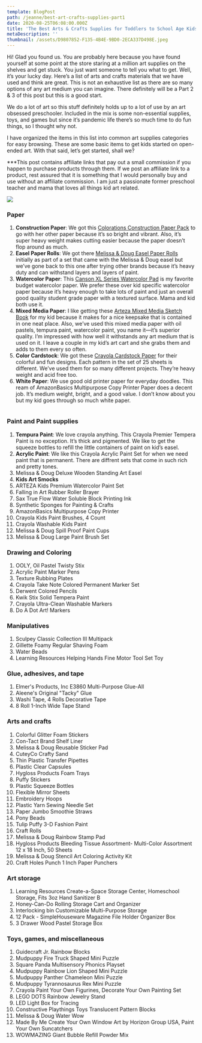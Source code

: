 ```yaml
---
template: BlogPost
path: /jeanne/best-art-crafts-supplies-part1
date: 2020-08-25T06:08:00.000Z
title: 'The Best Arts & Crafts Supplies for Toddlers to School Age Kids, Part 1'
metaDescription: ''
thumbnail: /assets/D9807852-F135-4B4E-9BD0-2ECA337D498E.jpeg
---
```

Hi! Glad you found us. You are probably here because you have found yourself at some point at the store staring at a million art supplies on the shelves and get stuck. You just want someone to tell you what to get. Well, it’s your lucky day. Here’s a list of arts and crafts materials that we have used and think are great. This is not an exhaustive list as there are so many options of any art medium you can imagine. There definitely will be a Part 2 & 3 of this post but this is a good start. 

We do a lot of art so this stuff definitely holds up to a lot of use by an art obsessed preschooler. Included in the mix is some non-essential supplies, toys, and games but since it’s pandemic life there’s so much time to do fun things, so I thought why not. 

I have organized the items in this list into common art supplies categories for easy browsing. These are some basic items to get kids started on open-ended art. With that said, let’s get started, shall we?

\*\**This post contains affiliate links that pay out a small commission if you happen to purchase products through them.  If we post an affiliate link to a product, rest assured that it is something that I would personally buy and use without an affiliate commission. I am just a passionate former preschool teacher and mama that loves all things kid art related. 

![](/assets/daniel-lincoln-HlEu2OvHtI0-unsplash.jpg)

### Paper

1. **Construction Paper**: We got this [Colorations Construction Paper Pack](https://amzn.to/34BRDDG) to go with her other paper because it’s so bright and vibrant. Also, it’s super heavy weight makes cutting easier because the paper doesn’t flop around as much. 
2. **Easel Paper Rolls**: We got there [Melissa & Doug Easel Paper Rolls ](https://amzn.to/2Qt0yiw)initially as part of a set that came with the Melissa & Doug easel but we’ve gone back to this one after trying other brands because it’s heavy duty and can withstand layers and layers of paint. 
3. **Watercolor Paper**: This [Canson XL Series Watercolor Pad](https://amzn.to/3gAFwJs) is my favorite budget watercolor paper. We prefer these over kid specific watercolor paper because it’s heavy enough to take lots of paint and just an overall good quality student grade paper with a textured surface. Mama and kid both use it.
4. **Mixed Media Paper**: I like getting these [Arteza Mixed Media Sketch Book](https://amzn.to/3gBpLSp) for my kid because it makes for a nice keepsake that is contained in one neat place. Also, we’ve used this mixed media paper with oil pastels, tempura paint, watercolor paint, you name it—it’s superior quality. I’m impressed with how well it withstands any art medium that is used on it. I leave a couple in my kid’s art cart and she grabs them and adds to them every so often. 
5. **Color Cardstock**: We got these [Crayola Cardstock Paper](https://amzn.to/2YCxVnL) for their colorful and fun designs. Each pattern in the set of 25 sheets is different. We’ve used them for so many different projects. They’re heavy weight and acid free too.
6. **White Paper**: We use good old printer paper for everyday doodles. This ream of AmazonBasics Multipurpose Copy Printer Paper does a decent job. It’s medium weight, bright, and a good value. I don’t know about you but my kid goes through so much white paper.

![]()

### Paint and Paint supplies

1. **Tempura Paint**: We love crayola anything. This Crayola Premier Tempera Paint is no exception. It’s thick and pigmented. We like to get the squeeze bottles to refill the little containers of paint on kid’s easel.
2. **Acrylic Paint**: We like this Crayola Acrylic Paint Set for when we need paint that is permanent. There are diffrent sets that come in such rich and pretty tones. 
3. Melissa & Doug Deluxe Wooden Standing Art Easel
4. **Kids Art Smocks**
5. ARTEZA Kids Premium Watercolor Paint Set
6. Falling in Art Rubber Roller Brayer
7. Sax True Flow Water Soluble Block Printing Ink
8. Synthetic Sponges for Painting & Crafts
9. AmazonBasics Multipurpose Copy Printer
10. Crayola Kids Paint Brushes, 4 Count
11. Crayola Washable Kids Paint
12. Melissa & Doug Spill Proof Paint Cups
13. Melissa & Doug Large Paint Brush Set

### Drawing and Coloring

1. OOLY, Oil Pastel Twisty Stix
2. Acrylic Paint Marker Pens
3. Texture Rubbing Plates
4. Crayola Take Note Colored Permanent Marker Set
5. Derwent Colored Pencils
6. Kwik Stix Solid Tempera Paint
7. Crayola Ultra-Clean Washable Markers
8. Do A Dot Art! Markers

### Manipulatives

1. Sculpey Classic Collection III Multipack
2. Gillette Foamy Regular Shaving Foam
3. Water Beads
4. Learning Resources Helping Hands Fine Motor Tool Set Toy

### Glue, adhesives, and tape

1. Elmer's Products, Inc E3860 Multi-Purpose Glue-All
2. Aleene's Original "Tacky" Glue
3. Washi Tape, 4 Rolls Decorative Tape
4. 8 Roll 1-Inch Wide Tape Stand

### Arts and crafts

1. Colorful Glitter Foam Stickers
2. Con-Tact Brand Shelf Liner
3. Melissa & Doug Reusable Sticker Pad
4. CuteyCo Crafty Sand
5. Thin Plastic Transfer Pipettes
6. Plastic Clear Capsules
7. Hygloss Products Foam Trays
8. Puffy Stickers
9. Plastic Squeeze Bottles
10. Flexible Mirror Sheets
11. Embroidery Hoops
12. Plastic Yarn Sewing Needle Set
13. Paper Jumbo Smoothie Straws
14. Pony Beads
15. Tulip Puffy 3-D Fashion Paint
16. Craft Rolls
17. Melissa & Doug Rainbow Stamp Pad
18. Hygloss Products Bleeding Tissue Assortment- Multi-Color Assortment 12 x 18 Inch, 50 Sheets
19. Melissa & Doug Stencil Art Coloring Activity Kit
20. Craft Holes Punch 1 Inch Paper Punchers

### Art storage

1. Learning Resources Create-a-Space Storage Center, Homeschool Storage, Fits 3oz Hand Sanitizer B
2. Honey-Can-Do Rolling Storage Cart and Organizer
3. Interlocking bin Customizable Multi-Purpose Storage
4. 12 Pack - SimpleHouseware Magazine File Holder Organizer Box
5. 3 Drawer Wood Pastel Storage Box

### Toys, games, and miscellaneous

1. Guidecraft Jr. Rainbow Blocks
2. Mudpuppy Fire Truck Shaped Mini Puzzle
3. Square Panda Multisensory Phonics Playset
4. Mudpuppy Rainbow Lion Shaped Mini Puzzle
5. Mudpuppy Panther Chameleon Mini Puzzle
6. Mudpuppy Tyrannosaurus Rex Mini Puzzle
7. Crayola Paint Your Own Figurines, Decorate Your Own Painting Set
8. LEGO DOTS Rainbow Jewelry Stand
9. LED Light Box for Tracing
10. Constructive Playthings Toys Translucent Pattern Blocks
11. Melissa & Doug Water Wow
12. Made By Me Create Your Own Window Art by Horizon Group USA, Paint Your Own Suncatchers
13. WOWMAZING Giant Bubble Refill Powder Mix
